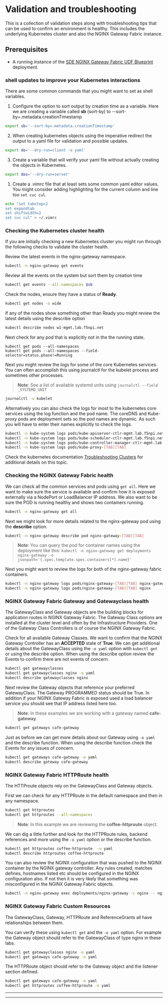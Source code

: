 # Validation and troubleshooting

This is a collection of validation steps along with troubleshooting tips that can be used to confirm an environment is healthy.  This includes the underlying Kubernetes cluster and also the NGINX Gateway Fabric instance.

## Prerequisites

* A running instance of the [SDE NGINX Gateway Fabric UDF Blueprint](https://udf.f5.com/b/d2617e7e-018f-4c9a-a15f-09ca55ae8a37) deployment.

### shell updates to improve your Kubernetes interactions

There are some common commands that you might want to set as shell variables.

1. Configure the option to sort output by creation time as a variable.  Here we are creating a variable called **sb** (sort-by) to --sort-by=.metadata.creationTimestamp

```bash
export sb='--sort-by=.metadata.creationTimestamp'
```

2. When creating kubernetes objects using the imperative redirect the output to a yaml file for validation and possible updates.

```bash
export do='--dry-run=client -o yaml'
```

3. Create a variable that will verify your yaml file without actually creating the objects in Kubernetes.

```bash
export dos='--dry-run=server'
```

1. Create a .vimrc file that at least sets some common yaml editor values.  You might consider adding highlighting for the current column and line too `set cuc cul`.

```bash
echo "set tabstop=2
set expandtab
set shiftwidth=2
set cuc cul" > ~/.vimrc
```

### Checking the Kubernetes cluster health

If you are initially checking a new Kubernetes cluster you might run through the following checks to validate the cluster health.

Review the latest events in the nginx-gateway namespace.

```bash
kubectl -n nginx-gateway get events
```

Review all the events on the system but sort them by creation time

```bash
kubectl get events --all-namespaces $sb
```

Check the nodes, ensure they have a status of **Ready**.

```bash
kubectl get nodes -o wide
```

If any of the nodes show something other than Ready you might review the latest details using the describe option

```bash
kubectl describe nodes w1-mgmt.lab.f5npi.net
```

Next check for any pod that is explicitly not in the the running state.

```
kubectl get pods --all-namespaces
kubectl get pods --all-namespaces --field-selector=status.phase!=Running
```

Next you might review the logs for some of the core Kubernetes services.  You can often accomplish this using journalctl for the kubelet process and sometimes other processes.

>**Note**: See a list of available systemd units using `journalctl --field _SYSTEMD_UNIT`

```bash
journalctl -u kubelet
```

Alternatively you can also check the logs for most to the kubernetes core services using the log function and the pod name. The coreDNS and Kube-proxy pods are deployment sets so the pod names are dynamic.  As such you will have to enter their names explicitly to check the logs.

```bash
kubectl -n kube-system logs pods/kube-apiserver-ctlr-mgmt.lab.f5npi.net
kubectl -n kube-system logs pods/kube-scheduler-ctlr-mgmt.lab.f5npi.net
kubectl -n kube-system logs pods/kube-controller-manager-ctlr-mgmt.lab.f5npi.net
kubectl -n kube-system logs pods/kube-proxy-[TAB][TAB]
```

Check the kubernetes documentation [Troubleshooting Clusters](https://kubernetes.io/docs/tasks/debug/debug-cluster/) for additional details on this topic.

### Checking the NGINX Gateway Fabric health

We can check all the common services and pods using `get all`.  Here we want to make sure the service is available and confirm how it is exposed externally via a NodePort or LoadBalancer IP address.  We also want to be sure the POD is running healthy and shows two containers running.

```bash
kubectl -n nginx-gateway get all
```

Next we might look for more details related to the nginx-gateway pod using the **describe** option.

```bash
kubectl -n nginx-gateway describe pod nginx-gateway-[TAB][TAB]
```

>**Note**: You can query the pod for container names using the deployment like this: `kubectl -n nginx-gateway get deployments nginx-gateway -o jsonpath='{.spec.template.spec.containers[*].name}'​`

Next you might want to review the logs for both of the nginx-gateway fabric containers.

```bash
kubectl -n nginx-gateway logs pods/nginx-gateway-[TAB][TAB] nginx-gateway
kubectl -n nginx-gateway logs pods/nginx-gateway-[TAB][TAB] nginx
```

### NGINX Gateway Fabric Gateway and Gatewayclass health

The GatewayClass and Gateway objects are the building blocks for application routes in NGINX Gateway Fabric.  The Gateway Class options are installed at the cluster level and often by the Infrastructure Providers.  One of the Gateway Class Controllers is of course the NGINX Gateway Fabric.

Check for all available Gateway Classes.  We want to confirm that the NGINX Gateway Controller has an **ACCEPTED** state of **True**. We can get additional details about the GatewayClass using the `-o yaml` option with `kubectl get` or using the describe option.  When using the describe option review the Events to confirm there are not events of concern.

```bash
kubectl get gatewayclasses
kubectl get gatewayclasses nginx -o yaml
kubectl describe gatewayclasses nginx
```

Next review the Gateway objects that reference your preferred GatewayClass.  The Gateway PROGRAMMED status should be True.  In addition if your NGINX Gateway Fabric is exposed used a load balancer service you should see that IP address listed here too.

>**Note**: In these examples we are working with a gateway named **cafe-gateway**.

```bash
kubectl get gateways cafe-gateway
```

Just as before we can get more details about our Gateway using `-o yaml` and the describe function.  When using the describe function check the Events for any issues of concern.

```bash
kubectl get gateways cafe-gateway -o yaml
kubectl describe gateway cafe-gateway
```

### NGINX Gateway Fabric HTTPRoute health

The HTTProute objects rely on the GatewayClass and Gateway objects.

First we can check for any HTTPRoute in the default namespace and then in any namespace.

```bash
kubectl get httproutes
kubectl get httproutes --all-namespaces
```

>**Note**: In this example we are reviewing the **coffee-httproute** object.

We can dig a little further and look for the HTTPRoute rules, backend references and more using the `-o yaml` option or the describe function.

```bash
kubectl get httproutes coffee-httproute  -o yaml
kubectl describe httproutes coffee-httproute
```

You can also review the NGINX configuration that was pushed to the NGINX container by the NGINX gateway controller. Any rules created, matches defines, hostnames listed etc should be configured in the NGINX configuration also.  If not then it is very likely that something was misconfigured in the NGINX Gateway Fabric objects.

```bash
kubectl -n nginx-gateway exec deployments/nginx-gateway -c nginx -- nginx -T
```

### NGINX Gateway Fabric Custom Resources

The GatewayClass, Gateway, HTTPRoute and ReferenceGrants all have relationships between them.

You can verify these using `kubectl get` and the `-o yaml` option.  For example the Gateway object should refer to the GatewayClass of type nginx in these labs.

```bash
kubectl get gatewayclasses nginx -o yaml
kubectl get gateways cafe-gateway -o yaml
```

The HTTPRoute object should refer to the Gateway object and the listener section defined.

```bash
kubectl get gateways cafe-gateway -o yaml
kubectl get httproutes coffee-httproute -o yaml
```

___
___
